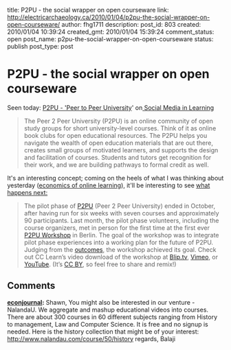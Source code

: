 title: P2PU - the social wrapper on open courseware
link: http://electricarchaeology.ca/2010/01/04/p2pu-the-social-wrapper-on-open-courseware/
author: fhg1711
description: 
post_id: 803
created: 2010/01/04 10:39:24
created_gmt: 2010/01/04 15:39:24
comment_status: open
post_name: p2pu-the-social-wrapper-on-open-courseware
status: publish
post_type: post

# P2PU - the social wrapper on open courseware

Seen today: [P2PU - 'Peer to Peer University](http://p2pu.org/)' on[ Social Media in Learning](http://janeknight.typepad.com/socialmedia/2009/12/p2pu-peer-2-peer-university.html)

> The Peer 2 Peer University (P2PU) is an online community of open study groups for short university-level courses. Think of it as online book clubs for open educational resources. The P2PU helps you navigate the wealth of open education materials that are out there, creates small groups of motivated learners, and supports the design and facilitation of courses. Students and tutors get recognition for their work, and we are building pathways to formal credit as well.

It's an interesting concept; coming on the heels of what I was thinking about yesterday ([economics of online learning](http://electricarchaeologist.wordpress.com/2010/01/02/online-education-and-the-economics-of-the-web/)), it'll be interesting to see [what happens next:](http://creativecommons.org/weblog/entry/19510)

> The pilot phase of [P2PU](http://p2pu.org/) (Peer 2 Peer University) ended in October, after having run for six weeks with seven courses and approximately 90 participants. Last month, the pilot phase volunteers, including the course organizers, met in person for the first time at the first ever [P2PU Workshop](http://p2pu.org/Workshop) in Berlin. The goal of the workshop was to integrate pilot phase experiences into a working plan for the future of P2PU. Judging from the [outcomes](http://p2pu.org/Workshop), the workshop achieved its goal. Check out CC Learn’s video download of the workshop at [Blip.tv](http://blip.tv/file/2943928/), [Vimeo](http://vimeo.com/7982923), or [YouTube](http://www.youtube.com/watch?v=_toiZvrxqiY). (It’s [CC BY](http://creativecommons.org/licenses/by/3.0/), so feel free to share and remix!)

## Comments

**[econjournal](#2547 "2010-01-11 08:41:56"):** Shawn, You might also be interested in our venture - NalandaU. We aggregate and mashup educational videos into courses. There are about 300 courses in 60 different subjects ranging from History to management, Law and Computer Science. It is free and no signup is needed. Here is the history collection that might be of your interest: http://www.nalandau.com/course/50/history regards, Balaji

